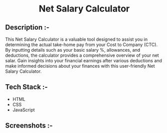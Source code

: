 # <p align="center">Net Salary Calculator</p>

## Description :-

This Net Salary Calculator is a valuable tool designed to assist you in determining the actual take-home pay from your Cost to Company (CTC). By inputting details such as your basic salary %, allowances, and deductions, the calculator provides a comprehensive overview of your net salar. Gain insights into your financial earnings after various deductions and make informed decisions about your finances with this user-friendly Net Salary Calculator.

## Tech Stack :-

- HTML
- CSS
- JavaScript

## Screenshots :-

